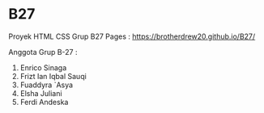 # B27
Proyek HTML CSS Grup B27
Pages : https://brotherdrew20.github.io/B27/

Anggota Grup B-27 :
1. Enrico Sinaga
2. Frizt Ian Iqbal Sauqi
3. Fuaddyra `Asya
4. Elsha Juliani
5. Ferdi Andeska
